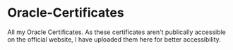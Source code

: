 # Oracle-Certificates

All my Oracle Certificates. As these certificates aren't publically accessible on the official website, I have uploaded them here for better accessibility.
